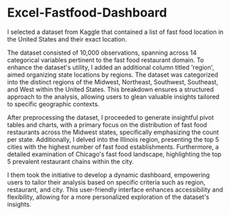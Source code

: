 # Excel-Fastfood-Dashboard
I selected a dataset from Kaggle that contained a list of fast food location in the United States and their exact location. 

The dataset consisted of 10,000 observations, spanning across 14 categorical variables pertinent to the fast food restaurant domain. To enhance the dataset's utility, I added an additional column titled 'region', aimed organizing  state locations by regions. The dataset was categorized into the distinct regions of the Midwest, Northeast, Southwest, Southeast, and West within the United States. This breakdown ensures a structured approach to the analysis, allowing users to glean valuable insights tailored to specific geographic contexts. 

After preprocessing the dataset, I proceeded to generate insightful pivot tables and charts, with a primary focus on the distribution of fast food restaurants across the Midwest states, specifically emphasizing the count per state. Additionally, I delved into the Illinois region, presenting the top 5 cities with the highest number of fast food establishments. Furthermore, a detailed examination of Chicago's fast food landscape, highlighting the top 5 prevalent restaurant chains within the city. 

I them took the initiative to develop a dynamic dashboard, empowering users to tailor their analysis based on specific criteria such as region, restaurant, and city. This user-friendly interface enhances accessibility and flexibility, allowing for a more personalized exploration of the dataset's insights.
